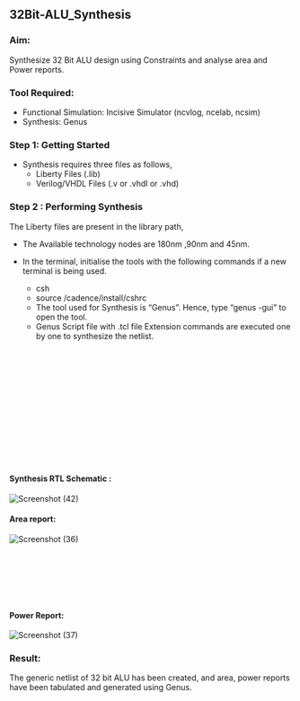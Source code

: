 ## 32Bit-ALU_Synthesis

### Aim:

Synthesize 32 Bit ALU design using Constraints and analyse area and Power reports.

### Tool Required:

- Functional Simulation: Incisive Simulator (ncvlog, ncelab, ncsim)
- Synthesis: Genus

### Step 1: Getting Started

- Synthesis requires three files as follows,
    + Liberty Files (.lib)
    + Verilog/VHDL Files (.v or .vhdl or .vhd)

### Step 2 : Performing Synthesis

The Liberty files are present in the library path,

- The Available technology nodes are 180nm ,90nm and 45nm.
- In the terminal, initialise the tools with the following commands if a new terminal is being
used.

    + csh
    + source /cadence/install/cshrc
    + The tool used for Synthesis is “Genus”. Hence, type “genus -gui” to open the tool.
    + Genus Script file with .tcl file Extension commands are executed one by one to synthesize the netlist.


<br>
<br>
<br>
<br>
<br>
<br>
<br>
<br>
<br>
<br>
<br>
<br>

#### Synthesis RTL Schematic :

![Screenshot (42)](https://github.com/user-attachments/assets/de9d2cfa-6d57-4063-b82d-7d4988bf7d09)

#### Area report:

![Screenshot (36)](https://github.com/user-attachments/assets/e77cbeab-65ef-4184-861d-38577c45bfb7)

<br>
<br>
<br>
<br>
<br>

#### Power Report:

![Screenshot (37)](https://github.com/user-attachments/assets/1bc605a6-acc7-4893-bb19-3255ae833937)

### Result: 
The generic netlist of 32 bit ALU  has been created, and area, power reports have been tabulated and generated using Genus.
